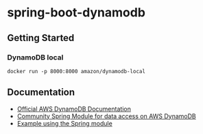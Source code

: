 # spring-boot-dynamodb
## Getting Started
### DynamoDB local
```
docker run -p 8000:8000 amazon/dynamodb-local
```

## Documentation
- [Official AWS DynamoDB Documentation](https://docs.aws.amazon.com/amazondynamodb/latest/developerguide/GettingStarted.Java.html)
- [Community Spring Module for data access on AWS DynamoDB](https://github.com/derjust/spring-data-dynamodb)
- [Example using the Spring module](https://www.baeldung.com/spring-data-dynamodb)

